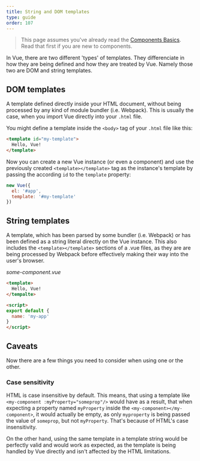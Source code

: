 ```yaml
---
title: String and DOM templates
type: guide
order: 107
---
```


> This page assumes you've already read the [Components Basics](components.html). Read that first if you are new to components.

In Vue, there are two different 'types' of templates. They differenciate in how they are being defined and how they are treated by Vue. Namely those two are DOM and string templates. 

## DOM templates
A template defined directly inside your HTML document, without being processed by any kind of module bundler (i.e. Webpack). This is usually the case, when you import Vue directly into your `.html` file.

You might define a template inside the `<body>` tag of your `.html` file like this:
```html
<template id="my-template">
  Hello, Vue!
</template>
```

Now you can create a new Vue instance (or even a component) and use the previously created `<template></template>` tag as the instance's template by passing the according `id` to the `template` property:
```js
new Vue({
  el: '#app',
  template: '#my-template'
})
```

## String templates
A template, which has been parsed by some bundler (i.e. Webpack) or has been defined as a string literal directly on the Vue instance. This also includes the `<template></template>` sections of a .vue files, as they are are being processed by Webpack before effectively making their way into the user's browser.

*some-component.vue*
```html
<template>
  Hello, Vue!
</tempalte>

<script>
export default {
  name: 'my-app'
}
</script>
```

## Caveats
Now there are a few things you need to consider when using one or the other.

### Case sensitivity
HTML is case insensitive by default. This means, that using a template like `<my-component :myProperty="someprop"/>` would have as a result, that when expecting a property named `myProperty` inside the `<my-component></my-component>`, it would actually be empty, as only `myproperty` is being passed the value of `someprop`, but not `myProperty`. That's because of HTML's case insensitivity.

On the other hand, using the same template in a template string would be perfectly valid and would work as expected, as the template is being handled by Vue directly and isn't affected by the HTML limitations. 
